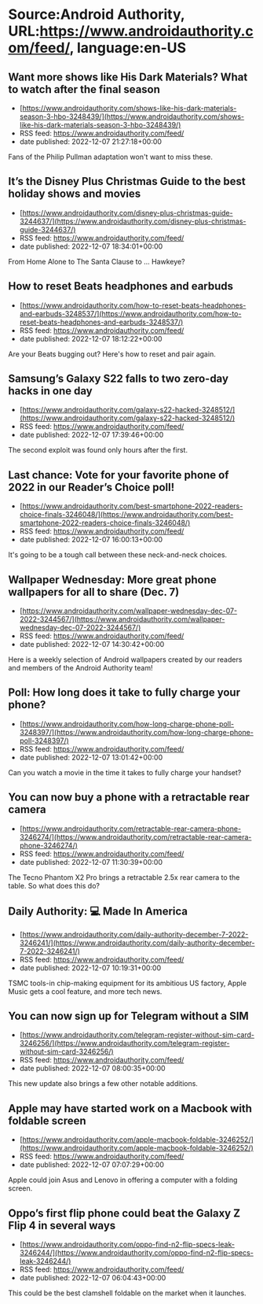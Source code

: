 # Source:Android Authority, URL:https://www.androidauthority.com/feed/, language:en-US

## Want more shows like His Dark Materials? What to watch after the final season
 - [https://www.androidauthority.com/shows-like-his-dark-materials-season-3-hbo-3248439/](https://www.androidauthority.com/shows-like-his-dark-materials-season-3-hbo-3248439/)
 - RSS feed: https://www.androidauthority.com/feed/
 - date published: 2022-12-07 21:27:18+00:00

Fans of the Philip Pullman adaptation won't want to miss these.

## It’s the Disney Plus Christmas Guide to the best holiday shows and movies
 - [https://www.androidauthority.com/disney-plus-christmas-guide-3244637/](https://www.androidauthority.com/disney-plus-christmas-guide-3244637/)
 - RSS feed: https://www.androidauthority.com/feed/
 - date published: 2022-12-07 18:34:01+00:00

From Home Alone to The Santa Clause to ... Hawkeye?

## How to reset Beats headphones and earbuds
 - [https://www.androidauthority.com/how-to-reset-beats-headphones-and-earbuds-3248537/](https://www.androidauthority.com/how-to-reset-beats-headphones-and-earbuds-3248537/)
 - RSS feed: https://www.androidauthority.com/feed/
 - date published: 2022-12-07 18:12:22+00:00

Are your Beats bugging out? Here's how to reset and pair again.

## Samsung’s Galaxy S22 falls to two zero-day hacks in one day
 - [https://www.androidauthority.com/galaxy-s22-hacked-3248512/](https://www.androidauthority.com/galaxy-s22-hacked-3248512/)
 - RSS feed: https://www.androidauthority.com/feed/
 - date published: 2022-12-07 17:39:46+00:00

The second exploit was found only hours after the first.

## Last chance: Vote for your favorite phone of 2022 in our Reader’s Choice poll!
 - [https://www.androidauthority.com/best-smartphone-2022-readers-choice-finals-3246048/](https://www.androidauthority.com/best-smartphone-2022-readers-choice-finals-3246048/)
 - RSS feed: https://www.androidauthority.com/feed/
 - date published: 2022-12-07 16:00:13+00:00

It's going to be a tough call between these neck-and-neck choices.

## Wallpaper Wednesday: More great phone wallpapers for all to share (Dec. 7)
 - [https://www.androidauthority.com/wallpaper-wednesday-dec-07-2022-3244567/](https://www.androidauthority.com/wallpaper-wednesday-dec-07-2022-3244567/)
 - RSS feed: https://www.androidauthority.com/feed/
 - date published: 2022-12-07 14:30:42+00:00

Here is a weekly selection of Android wallpapers created by our readers and members of the Android Authority team!

## Poll: How long does it take to fully charge your phone?
 - [https://www.androidauthority.com/how-long-charge-phone-poll-3248397/](https://www.androidauthority.com/how-long-charge-phone-poll-3248397/)
 - RSS feed: https://www.androidauthority.com/feed/
 - date published: 2022-12-07 13:01:42+00:00

Can you watch a movie in the time it takes to fully charge your handset?

## You can now buy a phone with a retractable rear camera
 - [https://www.androidauthority.com/retractable-rear-camera-phone-3246274/](https://www.androidauthority.com/retractable-rear-camera-phone-3246274/)
 - RSS feed: https://www.androidauthority.com/feed/
 - date published: 2022-12-07 11:30:39+00:00

The Tecno Phantom X2 Pro brings a retractable 2.5x rear camera to the table. So what does this do?

## Daily Authority: 💻 Made In America
 - [https://www.androidauthority.com/daily-authority-december-7-2022-3246241/](https://www.androidauthority.com/daily-authority-december-7-2022-3246241/)
 - RSS feed: https://www.androidauthority.com/feed/
 - date published: 2022-12-07 10:19:31+00:00

TSMC tools-in chip-making equipment for its ambitious US factory, Apple Music gets a cool feature, and more tech news.

## You can now sign up for Telegram without a SIM
 - [https://www.androidauthority.com/telegram-register-without-sim-card-3246256/](https://www.androidauthority.com/telegram-register-without-sim-card-3246256/)
 - RSS feed: https://www.androidauthority.com/feed/
 - date published: 2022-12-07 08:00:35+00:00

This new update also brings a few other notable additions.

## Apple may have started work on a Macbook with foldable screen
 - [https://www.androidauthority.com/apple-macbook-foldable-3246252/](https://www.androidauthority.com/apple-macbook-foldable-3246252/)
 - RSS feed: https://www.androidauthority.com/feed/
 - date published: 2022-12-07 07:07:29+00:00

Apple could join Asus and Lenovo in offering a computer with a folding screen.

## Oppo’s first flip phone could beat the Galaxy Z Flip 4 in several ways
 - [https://www.androidauthority.com/oppo-find-n2-flip-specs-leak-3246244/](https://www.androidauthority.com/oppo-find-n2-flip-specs-leak-3246244/)
 - RSS feed: https://www.androidauthority.com/feed/
 - date published: 2022-12-07 06:04:43+00:00

This could be the best clamshell foldable on the market when it launches.

